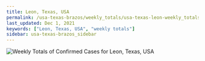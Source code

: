 ```yaml
---
title: Leon, Texas, USA
permalink: /usa-texas-brazos/weekly_totals/usa-texas-leon-weekly_totals.html
last_updated: Dec 1, 2021
keywords: ["Leon, Texas, USA", "weekly totals"]
sidebar: usa-texas-brazos_sidebar
---
```


![Weekly Totals of Confirmed Cases for Leon, Texas, USA](/covid_tracker/images/graphs/usa-texas-leon-weekly_totals_graph.png)
